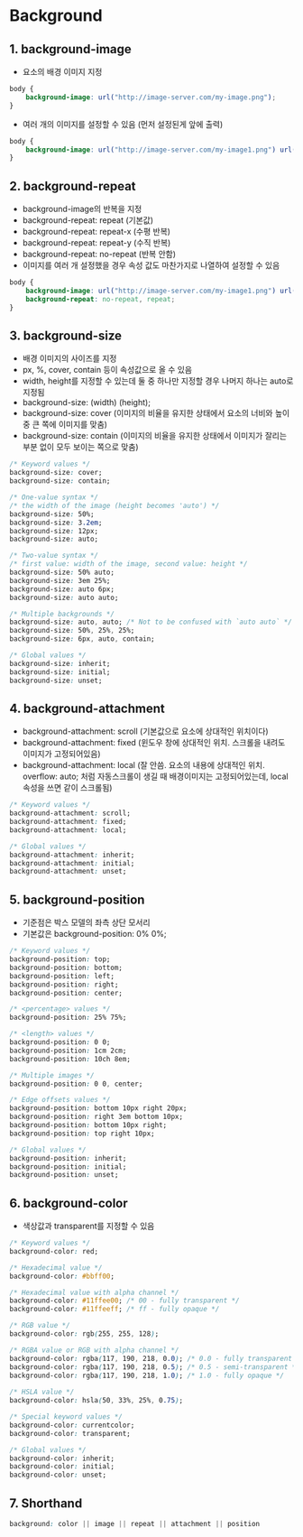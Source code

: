 # Background

## 1. background-image
* 요소의 배경 이미지 지정
```css
body {
    background-image: url("http://image-server.com/my-image.png");
}
```
* 여러 개의 이미지를 설정할 수 있음 (먼저 설정된게 앞에 출력)
```css
body {
    background-image: url("http://image-server.com/my-image1.png") url("http://image-server.com/my-image2.png");
}
```
## 2. background-repeat
* background-image의 반복을 지정
* background-repeat: repeat (기본값)
* background-repeat: repeat-x (수평 반복)
* background-repeat: repeat-y (수직 반복)
* background-repeat: no-repeat (반복 안함)
* 이미지를 여러 개 설정했을 경우 속성 값도 마찬가지로 나열하여 설정할 수 있음
```css
body {
    background-image: url("http://image-server.com/my-image1.png") url("http://image-server.com/my-image2.png");
    background-repeat: no-repeat, repeat;
}
```
## 3. background-size
* 배경 이미지의 사이즈를 지정
* px, %, cover, contain 등이 속성값으로 올 수 있음
* width, height를 지정할 수 있는데 둘 중 하나만 지정할 경우 나머지 하나는 auto로 지정됨
* background-size: (width) (height);
* background-size: cover (이미지의 비율을 유지한 상태에서 요소의 너비와 높이 중 큰 쪽에 이미지를 맞춤)
* background-size: contain (이미지의 비율을 유지한 상태에서 이미지가 잘리는 부분 없이 모두 보이는 쪽으로 맞춤)
```css
/* Keyword values */
background-size: cover;
background-size: contain;

/* One-value syntax */
/* the width of the image (height becomes 'auto') */
background-size: 50%;
background-size: 3.2em;
background-size: 12px;
background-size: auto;

/* Two-value syntax */
/* first value: width of the image, second value: height */
background-size: 50% auto;
background-size: 3em 25%;
background-size: auto 6px;
background-size: auto auto;

/* Multiple backgrounds */
background-size: auto, auto; /* Not to be confused with `auto auto` */
background-size: 50%, 25%, 25%;
background-size: 6px, auto, contain;

/* Global values */
background-size: inherit;
background-size: initial;
background-size: unset;
```
## 4. background-attachment
* background-attachment: scroll (기본값으로 요소에 상대적인 위치이다)
* background-attachment: fixed (윈도우 창에 상대적인 위치. 스크롤을 내려도 이미지가 고정되어있음)
* background-attachment: local (잘 안씀. 요소의 내용에 상대적인 위치. overflow: auto; 처럼 자동스크롤이 생길 때 배경이미지는 고정되어있는데, local 속성을 쓰면 같이 스크롤됨)

```css
/* Keyword values */
background-attachment: scroll;
background-attachment: fixed;
background-attachment: local;

/* Global values */
background-attachment: inherit;
background-attachment: initial;
background-attachment: unset;
```
## 5. background-position
* 기준점은 박스 모델의 좌측 상단 모서리
* 기본값은 background-position: 0% 0%;
```css
/* Keyword values */
background-position: top;
background-position: bottom;
background-position: left;
background-position: right;
background-position: center;

/* <percentage> values */
background-position: 25% 75%;

/* <length> values */
background-position: 0 0;
background-position: 1cm 2cm;
background-position: 10ch 8em;

/* Multiple images */
background-position: 0 0, center;

/* Edge offsets values */
background-position: bottom 10px right 20px;
background-position: right 3em bottom 10px;
background-position: bottom 10px right;
background-position: top right 10px;

/* Global values */
background-position: inherit;
background-position: initial;
background-position: unset;
```

## 6. background-color
* 색상값과 transparent를 지정할 수 있음
```css
/* Keyword values */
background-color: red;

/* Hexadecimal value */
background-color: #bbff00;

/* Hexadecimal value with alpha channel */
background-color: #11ffee00; /* 00 - fully transparent */
background-color: #11ffeeff; /* ff - fully opaque */

/* RGB value */
background-color: rgb(255, 255, 128);

/* RGBA value or RGB with alpha channel */
background-color: rgba(117, 190, 218, 0.0); /* 0.0 - fully transparent */
background-color: rgba(117, 190, 218, 0.5); /* 0.5 - semi-transparent */
background-color: rgba(117, 190, 218, 1.0); /* 1.0 - fully opaque */
​​​​​​​
/* HSLA value */
background-color: hsla(50, 33%, 25%, 0.75);

/* Special keyword values */
background-color: currentcolor;
background-color: transparent;

/* Global values */
background-color: inherit;
background-color: initial;
background-color: unset;
```
## 7. Shorthand
```css
background: color || image || repeat || attachment || position
```
